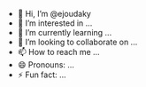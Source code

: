- 👋 Hi, I’m @ejoudaky
- 👀 I’m interested in ...
- 🌱 I’m currently learning ...
- 💞️ I’m looking to collaborate on ...
- 📫 How to reach me ...
- 😄 Pronouns: ...
- ⚡ Fun fact: ...

<!---
ejoudaky/ejoudaky is a ✨ special ✨ repository because its `README.md` (this file) appears on your GitHub profile.
You can click the Preview link to take a look at your changes.
--->
